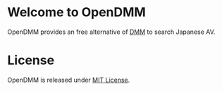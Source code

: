 # Welcome to OpenDMM

OpenDMM provides an free alternative of [DMM](http://www.dmm.co.jp) to search Japanese AV.

# License

OpenDMM is released under [MIT License](http://opensource.org/licenses/MIT).